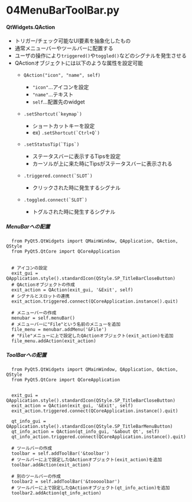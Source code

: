 # 04MenuBarToolBar.py

#### QtWidgets.QAction
- トリガー/チェック可能なUI要素を抽象化したもの
- 通常メニューバーやツールバーに配置する
- ユーザの操作により`triggered()`や`toggled()`などのシグナルを発生させる
- QActionオブジェクトには以下のような属性を設定可能
  - `QAction("icon", "name", self)`
    - `"icon"`...アイコンを設定
    - `"name"`...テキスト
    - `self`...配置先のwidget

  - ``.setShortcut(`keymap`)``
    - ショートカットキーを設定
    - ex) ``.setShortcut(`Ctrl+Q`)``

  - ``.setStatusTip(`Tips`)``
    - ステータスバーに表示するTipsを設定
    - カーソルが上に来た時にTipsがステータスバーに表示される

  - ``.triggered.connect(`SLOT`)``
    - クリックされた時に発生するシグナル

  - ``.toggled.connect(`SLOT`)``
    - トグルされた時に発生するシグナル


##### MenuBarへの配置
```python:sample
  from PyQt5.QtWidgets import QMainWindow, QApplication, QAction, QStyle
  from PyQt5.QtCore import QCoreApplication


  # アイコンの設定
  exit_gui = QApplication.style().standardIcon(QStyle.SP_TitleBarCloseButton)
  # QActionオブジェクトの作成
  exit_action = QAction(exit_gui, '&Exit', self)
  # シグナルとスロットの連携
  exit_action.triggered.connect(QCoreApplication.instance().quit)

  # メニューバーの作成
  menubar = self.menuBar()
  # メニューバーに"File"という名前のメニューを追加
  file_menu = menubar.addMenu('&File')
  # "File"メニューに上で設定したQActionオブジェクト(exit_action)を追加
  file_menu.addAction(exit_action)
```


##### ToolBarへの配置
```python:sample
  from PyQt5.QtWidgets import QMainWindow, QApplication, QAction, QStyle
  from PyQt5.QtCore import QCoreApplication


  exit_gui = QApplication.style().standardIcon(QStyle.SP_TitleBarCloseButton)
  exit_action = QAction(exit_gui, '&Exit', self)
  exit_action.triggered.connect(QCoreApplication.instance().quit)

  qt_info_gui = QApplication.style().standardIcon(QStyle.SP_TitleBarMenuButton)
  qt_info_action = QAction(qt_info_gui, '&about Qt', self)
  qt_info_action.triggered.connect(QCoreApplication.instance().quit)

  # ツールバーの作成
  toolbar = self.addToolBar('&toolbar')
  # ツールバーに上で設定したQActionオブジェクト(exit_action)を追加
  toolbar.addAction(exit_action)

  # 別のツールバーの作成
  toolbar2 = self.addToolBar('&tooooolbar')
  # ツールバーに上で設定したQActionオブジェクト(qt_info_action)を追加
  toolbar2.addAction(qt_info_action)
```
